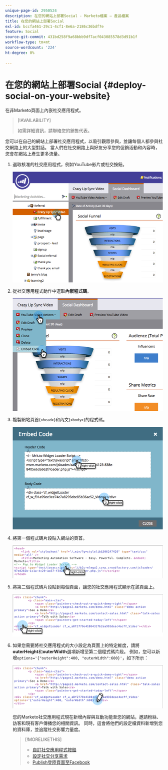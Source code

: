 ```yaml
---
unique-page-id: 2950524
description: 在您的網站上部署Social - Marketo檔案 — 產品檔案
title: 在您的網站上部署Social
exl-id: bccfa461-29c1-4cf1-8e6a-2186c36bdf7e
feature: Social
source-git-commit: 431bd258f9a68bbb9df7acf043085578d3d91b1f
workflow-type: tm+mt
source-wordcount: '224'
ht-degree: 0%

---
```


# 在您的網站上部署Social {#deploy-social-on-your-website}

在非Marketo頁面上內嵌社交應用程式。

>[!AVAILABILITY]
>
>如需詳細資訊，請聯絡您的銷售代表。

您可以在自己的網站上部署社交應用程式，以吸引觀眾參與，並讓每個人都參與社交網路上的大型對話。 當人們在社交網路上與好友分享您的促銷活動和內容時，您會在網站上產生更多流量。

1. 選取核准的社交應用程式，例如YouTube影片或社交按鈕。

   ![](assets/image2015-5-12-11-3a43-3a24.png)

1. 從社交應用程式動作中選取&#x200B;**內嵌程式碼**。

   ![](assets/image2015-5-12-12-3a59-3a46.png)

1. 複製網站頁首(`<head>`)和內文(`<body>`)的程式碼。

   ![](assets/image2015-5-12-13-3a3-3a34.png)

1. 將第一個程式碼片段貼入網站的頁首。

   ![](assets/socialonsite-embedhead.png)

1. 將第二個程式碼片段貼到每個頁面，讓您的社交應用程式顯示在該頁面上。

   ![](assets/socialonsite-embedwidget.png)

1. 如果您需要將社交應用程式的大小設定為頁面上的特定維度，請將&#x200B;**outerHeight**&#x200B;和&#x200B;**outerWidth**&#x200B;選項新增至第二個程式碼片段。 例如，您可以新增`options='{"outerHeight":400, "outerWidth":600}'`，如下所示：

   ![](assets/socialonsite-resizewidget2.png)

   您的Marketo社交應用程式現在新增內容與互動功能至您的網站，邀請粉絲、訪客和現有客戶傳播您的相關資訊。 同時，這會將他們的設定檔資料新增到您的資料庫，並追蹤社交影響力量度。

   >[!MORELIKETHIS]
   >
   >* [自訂社交應用程式按鈕](/help/marketo/product-docs/demand-generation/social/configuring-social-actions/customize-social-app-button.md)
   >* [設定社交分享需求](/help/marketo/product-docs/demand-generation/social/social-functions/set-social-share-requirement.md)
   >* [Publish登陸頁面至Facebook](/help/marketo/product-docs/demand-generation/facebook/publish-landing-pages-to-facebook.md)
